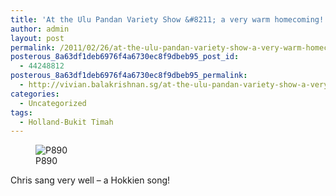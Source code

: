 ```yaml
---
title: 'At the Ulu Pandan Variety Show &#8211; a very warm homecoming!'
author: admin
layout: post
permalink: /2011/02/26/at-the-ulu-pandan-variety-show-a-very-warm-homecoming/
posterous_8a63df1deb6976f4a6730ec8f9dbeb95_post_id:
  - 44248812
posterous_8a63df1deb6976f4a6730ec8f9dbeb95_permalink:
  - http://vivian.balakrishnan.sg/at-the-ulu-pandan-variety-show-a-very-warm-ho
categories:
  - Uncategorized
tags:
  - Holland-Bukit Timah
---
```

<figure>
<img src="http://vivian.balakrishnan.sg/wp-content/uploads/2011/02/p890.jpg.scaled1000-300x223.jpg" alt="P890" />
<figcaption>P890</figcaption></figure>

<p>Chris sang very well – a Hokkien song!</p>

